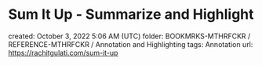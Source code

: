 # Sum It Up - Summarize and Highlight

created: October 3, 2022 5:06 AM (UTC)
folder: BOOKMRKS-MTHRFCKR / REFERENCE-MTHRFCKR / Annotation and Highlighting
tags: Annotation
url: https://rachitgulati.com/sum-it-up